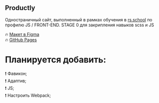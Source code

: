## Productly

Одностраничный сайт, выполненный в рамках обучения в [rs.school](https://rs.school/) по профилю JS / FRONT-END. STAGE 0 для закрипления навыков scss и JS

🔥 [Макет в Figma](https://www.figma.com/file/fw0GA18nmpVjTBzjtiEK2L/Friday_Live_Coding?node-id=2%3A719&t=9nOViCdV8vdhxpuV-0)<br>
🔥 [GitHub Pages](https://vishnevetskayasasha.github.io/Productly/)

# Планируется добавить: 
❗ Фавикон; <br>
❗ Адаптив; <br>
❗ JS; <br>
❗ Настроить Webpack; <br>
